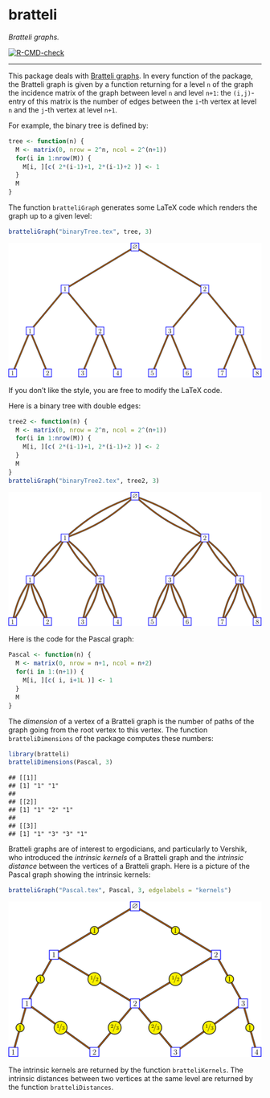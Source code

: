 bratteli
================

*Bratteli graphs.*

<!-- badges: start -->

[![R-CMD-check](https://github.com/stla/bratteliR/actions/workflows/R-CMD-check.yaml/badge.svg)](https://github.com/stla/bratteliR/actions/workflows/R-CMD-check.yaml)
<!-- badges: end -->

------------------------------------------------------------------------

This package deals with [Bratteli
graphs](https://en.wikipedia.org/wiki/Bratteli_diagram). In every
function of the package, the Bratteli graph is given by a function
returning for a level `n` of the graph the incidence matrix of the graph
between level `n` and level `n+1`: the `(i,j)`-entry of this matrix is
the number of edges between the `i`-th vertex at level `n` and the
`j`-th vertex at level `n+1`.

For example, the binary tree is defined by:

``` r
tree <- function(n) {
  M <- matrix(0, nrow = 2^n, ncol = 2^(n+1))
  for(i in 1:nrow(M)) {
    M[i, ][c( 2*(i-1)+1, 2*(i-1)+2 )] <- 1
  }
  M
}
```

The function `bratteliGraph` generates some LaTeX code which renders the
graph up to a given level:

``` r
bratteliGraph("binaryTree.tex", tree, 3)
```

![](https://raw.githubusercontent.com/stla/bratteliR/main/inst/graphs/binaryTree.png)

If you don’t like the style, you are free to modify the LaTeX code.

Here is a binary tree with double edges:

``` r
tree2 <- function(n) {
  M <- matrix(0, nrow = 2^n, ncol = 2^(n+1))
  for(i in 1:nrow(M)) {
    M[i, ][c( 2*(i-1)+1, 2*(i-1)+2 )] <- 2
  }
  M
}
bratteliGraph("binaryTree2.tex", tree2, 3)
```

![](https://raw.githubusercontent.com/stla/bratteliR/main/inst/graphs/binaryTree2.png)

Here is the code for the Pascal graph:

``` r
Pascal <- function(n) {
  M <- matrix(0, nrow = n+1, ncol = n+2)
  for(i in 1:(n+1)) {
    M[i, ][c( i, i+1L )] <- 1
  }
  M
}
```

The *dimension* of a vertex of a Bratteli graph is the number of paths
of the graph going from the root vertex to this vertex. The function
`bratteliDimensions` of the package computes these numbers:

``` r
library(bratteli)
bratteliDimensions(Pascal, 3)
```

    ## [[1]]
    ## [1] "1" "1"
    ## 
    ## [[2]]
    ## [1] "1" "2" "1"
    ## 
    ## [[3]]
    ## [1] "1" "3" "3" "1"

Bratteli graphs are of interest to ergodicians, and particularly to
Vershik, who introduced the *intrinsic kernels* of a Bratteli graph and
the *intrinsic distance* between the vertices of a Bratteli graph. Here
is a picture of the Pascal graph showing the intrinsic kernels:

``` r
bratteliGraph("Pascal.tex", Pascal, 3, edgelabels = "kernels")
```

![](https://raw.githubusercontent.com/stla/bratteliR/main/inst/graphs/Pascal-kernels.png)

The intrinsic kernels are returned by the function `bratteliKernels`.
The intrinsic distances between two vertices at the same level are
returned by the function `bratteliDistances`.
